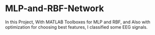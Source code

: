 # MLP-and-RBF-Network
In this Project, With MATLAB Toolboxes for MLP and RBF, and Also with optimization for choosing best features, I classified some EEG signals.
